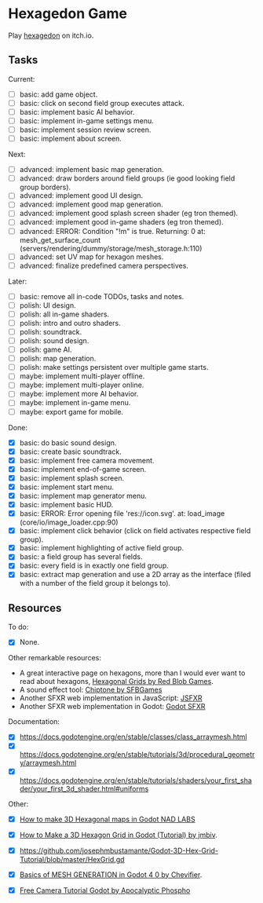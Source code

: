 
# Hexagedon Game

Play [hexagedon](https://kraasch.itch.io/hexagedon) on itch.io.

## Tasks

Current:

 - [ ] basic: add game object.
 - [ ] basic: click on second field group executes attack.
 - [ ] basic: implement basic AI behavior.
 - [ ] basic: implement in-game settings menu.
 - [ ] basic: implement session review screen.
 - [ ] basic: implement about screen.

Next:

 - [ ] advanced: implement basic map generation.
 - [ ] advanced: draw borders around field groups (ie good looking field group borders).
 - [ ] advanced: implement good UI design.
 - [ ] advanced: implement good map generation.
 - [ ] advanced: implement good splash screen shader (eg tron themed).
 - [ ] advanced: implement good in-game shaders (eg tron themed).
 - [ ] advanced: ERROR: Condition "!m" is true. Returning: 0 at: mesh_get_surface_count (servers/rendering/dummy/storage/mesh_storage.h:110)
 - [ ] advanced: set UV map for hexagon meshes.
 - [ ] advanced: finalize predefined camera perspectives.

Later:

 - [ ] basic: remove all in-code TODOs, tasks and notes.
 - [ ] polish: UI design.
 - [ ] polish: all in-game shaders.
 - [ ] polish: intro and outro shaders.
 - [ ] polish: soundtrack.
 - [ ] polish: sound design.
 - [ ] polish: game AI.
 - [ ] polish: map generation.
 - [ ] polish: make settings persistent over multiple game starts.
 - [ ] maybe: implement multi-player offline.
 - [ ] maybe: implement multi-player online.
 - [ ] maybe: implement more AI behavior.
 - [ ] maybe: implement in-game menu.
 - [ ] maybe: export game for mobile.

Done:

 - [X] basic: do basic sound design.
 - [X] basic: create basic soundtrack.
 - [X] basic: implement free camera movement.
 - [X] basic: implement end-of-game screen.
 - [X] basic: implement splash screen.
 - [X] basic: implement start menu.
 - [X] basic: implement map generator menu.
 - [X] basic: implement basic HUD.
 - [X] basic: ERROR: Error opening file 'res://icon.svg'. at: load_image (core/io/image_loader.cpp:90)
 - [X] basic: implement click behavior (click on field activates respective field group).
 - [X] basic: implement highlighting of active field group.
 - [X] basic: a field group has several fields.
 - [X] basic: every field is in exactly one field group.
 - [X] basic: extract map generation and use a 2D array as the interface (filed with a number of the field group it belongs to).

## Resources

To do:

 - [X] None.

Other remarkable resources:

 * A great interactive page on hexagons, more than I would ever want to read about hexagons, [Hexagonal Grids by Red Blob Games](https://www.redblobgames.com/grids/hexagons/).
 * A sound effect tool: [Chiptone by SFBGames](https://sfbgames.itch.io/chiptone)
 * Another SFXR web implementation in JavaScript: [JSFXR](https://sfxr.me/)
 * Another SFXR web implementation in Godot: [Godot SFXR](https://github.com/tomeyro/godot-sfxr)

Documentation:

 - [X] https://docs.godotengine.org/en/stable/classes/class_arraymesh.html
 - [X] https://docs.godotengine.org/en/stable/tutorials/3d/procedural_geometry/arraymesh.html
 - [X] https://docs.godotengine.org/en/stable/tutorials/shaders/your_first_shader/your_first_3d_shader.html#uniforms

Other:

 - [X] [How to make 3D Hexagonal maps in Godot NAD LABS](https://www.youtube.com/watch?v=mTvaSnzGRyw)
 - [X] [How to Make a 3D Hexagon Grid in Godot (Tutorial) by jmbiv](https://www.youtube.com/watch?v=3Lt2TfP8WEw).
  - [X] https://github.com/josephmbustamante/Godot-3D-Hex-Grid-Tutorial/blob/master/HexGrid.gd
 - [X] [Basics of MESH GENERATION in Godot 4 0 by Chevifier](https://www.youtube.com/watch?v=8wy_dH9RLI4).
 - [X] [Free Camera Tutorial Godot by Apocalyptic Phospho](https://www.youtube.com/watch?v=QitqbSHEYas)

